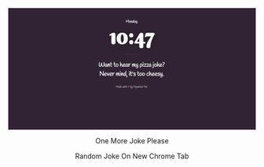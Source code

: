 <div align=center>
  <img align="center" src="./logo.png"/>
  <br>
  <p align=center> One More Joke Please </p>
  <p align=center> Random Joke On New Chrome Tab</p>
  
  </div>
